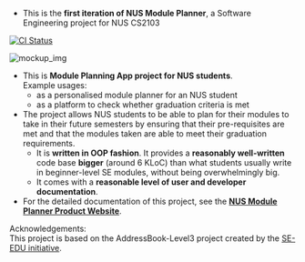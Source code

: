 * This is the **first iteration of NUS Module Planner**, a Software Engineering project for NUS CS2103<br>

[![CI Status](https://github.com/AY2021S2-CS2103-W17-1/tp/actions/workflows/gradle.yml/badge.svg)](https://github.com/AY2021S2-CS2103-W17-1/tp/actions)

![mockup_img](https://ay2021s2-cs2103-w17-1.github.io/tp/images/Ui.png)

* This is **Module Planning App project for NUS students**.<br>
  Example usages:
  * as a personalised module planner for an NUS student
  * as a platform to check whether graduation criteria is met
* The project allows NUS students to be able to plan for their modules to take in their future semesters by ensuring that their pre-requisites are met and that the modules taken are able to meet their graduation requirements.
  * It is **written in OOP fashion**. It provides a **reasonably well-written** code base **bigger** (around 6 KLoC) than what students usually write in beginner-level SE modules, without being overwhelmingly big.
  * It comes with a **reasonable level of user and developer documentation**.
* For the detailed documentation of this project, see the **[NUS Module Planner Product Website](https://ay2021s2-cs2103-w17-1.github.io/tp/)**.

Acknowledgements:  
This project is based on the AddressBook-Level3 project created by the [SE-EDU initiative](https://se-education.org).
